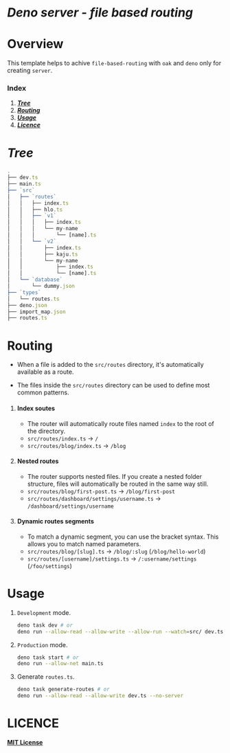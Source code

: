 # _**Deno server - file based routing**_

# **Overview**

This template helps to achive `file-based-routing` with `oak` and `deno` only for creating `server`.

### **Index**

1. [_**Tree**_](#tree)
2. [_**Routing**_](#routing)
3. [_**Usage**_](#usage)
4. [_**Licence**_](#licence)

# _**Tree**_

<div id="tree" />

```js
.
├── dev.ts
├── main.ts
├── `src`
│   ├── `routes`
│   │   ├── index.ts
│   │   ├── hlo.ts
│   │   ├── `v1`
│   │   │   ├── index.ts
│   │   │   └── my-name
│   │   │       └── [name].ts
│   │   └── `v2`
│   │       ├── index.ts
│   │       ├── kaju.ts
│   │       └── my-name
│   │           ├── index.ts
│   │           └── [name].ts
│   └── `database`
│       └── dummy.json
├── `types`
│   └── routes.ts
├── deno.json
├── import_map.json
├── routes.ts
```

# **Routing**

<div id="routing" />

-   When a file is added to the `src/routes` directory, it's automatically available as a route.

-   The files inside the `src/routes` directory can be used to define most common patterns.

1. #### **Index soutes**

    - The router will automatically route files named `index` to the root of the directory.
    - `src/routes/index.ts` → `/`
    - `src/routes/blog/index.ts` → `/blog`

2. #### **Nested routes**

    - The router supports nested files. If you create a nested folder structure, files will automatically be routed in the same way still.
    - `src/routes/blog/first-post.ts` → `/blog/first-post`
    - `src/routes/dashboard/settings/username.ts` → `/dashboard/settings/username`

3. #### **Dynamic routes segments**
    - To match a dynamic segment, you can use the bracket syntax. This allows you to match named parameters.
    - `src/routes/blog/[slug].ts` → `/blog/:slug` (`/blog/hello-world`)
    - `src/routes/[username]/settings.ts` → `/:username/settings` (`/foo/settings`)

# **Usage**

<div id="usage" />

1. `Development` mode.

    ```bash
    deno task dev # or
    deno run --allow-read --allow-write --allow-run --watch=src/ dev.ts
    ```

2. `Production` mode.

    ```bash
    deno task start # or
    deno run --allow-net main.ts
    ```

3. Generate `routes.ts`.

    ```bash
    deno task generate-routes # or
    deno run --allow-read --allow-write dev.ts --no-server
    ```

# **LICENCE**

<div id="licence" />

[**MIT License**](/LICENCE)
